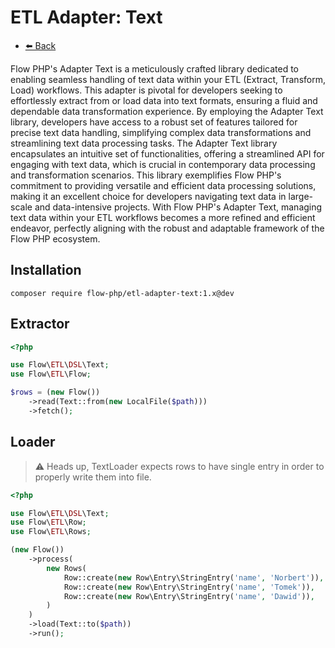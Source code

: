 # ETL Adapter: Text

- [⬅️️ Back](../../introduction.md)

Flow PHP's Adapter Text is a meticulously crafted library dedicated to enabling seamless handling of text data within
your ETL (Extract, Transform, Load) workflows. This adapter is pivotal for developers seeking to effortlessly extract
from or load data into text formats, ensuring a fluid and dependable data transformation experience. By employing the
Adapter Text library, developers have access to a robust set of features tailored for precise text data handling,
simplifying complex data transformations and streamlining text data processing tasks. The Adapter Text library
encapsulates an intuitive set of functionalities, offering a streamlined API for engaging with text data, which is
crucial in contemporary data processing and transformation scenarios. This library exemplifies Flow PHP's commitment to
providing versatile and efficient data processing solutions, making it an excellent choice for developers navigating
text data in large-scale and data-intensive projects. With Flow PHP's Adapter Text, managing text data within your ETL
workflows becomes a more refined and efficient endeavor, perfectly aligning with the robust and adaptable framework of
the Flow PHP ecosystem.

## Installation

```
composer require flow-php/etl-adapter-text:1.x@dev
```

## Extractor

```php
<?php

use Flow\ETL\DSL\Text;
use Flow\ETL\Flow;

$rows = (new Flow())
    ->read(Text::from(new LocalFile($path)))
    ->fetch();
```

## Loader

> :warning: Heads up, TextLoader expects rows to have single entry in order to properly write them into file.

```php 
<?php

use Flow\ETL\DSL\Text;
use Flow\ETL\Row;
use Flow\ETL\Rows;

(new Flow())
    ->process(
        new Rows(
            Row::create(new Row\Entry\StringEntry('name', 'Norbert')),
            Row::create(new Row\Entry\StringEntry('name', 'Tomek')),
            Row::create(new Row\Entry\StringEntry('name', 'Dawid')),
        )
    )
    ->load(Text::to($path))
    ->run();
```
